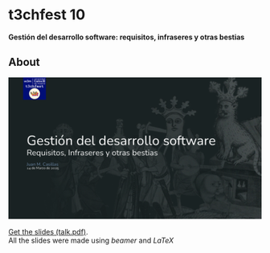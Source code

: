 # t3chfest 10

**Gestión del desarrollo software: requisitos, infraseres y otras bestias**

## About

<img src="img/front.png"></img>

<a href="talk.pdf">Get the slides (talk.pdf)</a>.</br>
All the slides were made using _beamer_ and _LaTeX_


